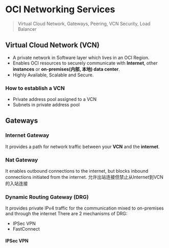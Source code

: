 
# OCI Networking Services


> Virtual Cloud Network, Gateways, Peering, VCN Security, Load Balancer

## Virtual Cloud Network (VCN)

- A private network in Software layer which lives in an OCI Region.
- Enables OCI resources to securely communicate with **Internet**, other **instances** or **on-premises(内部, 本地) data center**.
- Highly Available, Scalable and Secure.

### How to establish a VCN

- Private address pool assigned to a VCN
- Subnets in private address pool

## Gateways

### Internet Gateway 

It provides a path for network traffic between your **VCN** and the **internet**.

### Nat Gateway
It enables outbound connections to the internet, but blocks inbound connections initiated from the internet. 允许出站连接但禁止从Internet到VCN的入站连接

### Dynamic Routing Gateway (DRG)
It provides private IPv4 traffic for the communication mixed to on-premises and through the internet
There are 2 mechanisms of DRG:
- IPSec VPN
- FastConnect

#### IPSec VPN



#### 






<!--stackedit_data:
eyJoaXN0b3J5IjpbLTkzMjM4MjQ1NSwxNTI1MzIzNjUzLDExMj
Q4MjgyNjAsNDMwNDg1NjkxXX0=
-->